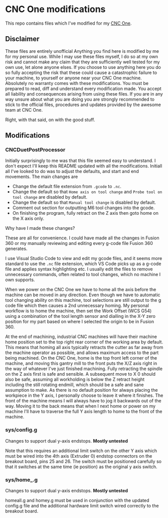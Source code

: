 # CNC One modifications

This repo contains files which I've modified for my [CNC One](https://www.kickstarter.com/projects/cnc-one/cnc-one-kickstarters-easiest-and-most-powerful-cnc-ever).

## Disclaimer

These files are entirely unofficial Anything you find here is modified by me for my personal use. While I may use these files myself, I do so at my own risk and cannot make any claim that they are sufficiently well tested for my own use, let alone anyone elses. If you choose to use anything here you do so fully accepting the risk that these could cause a catastrophic failure to your machine, to yourself or anyone near your CNC One machine. Absolutely no warranty comes with these modifications. You must be prepared to read, diff and understand every modification made. You accept all liability and consequences arising from using these files. If you are in any way unsure about what you are doing you are strongly recommended to stick to the official files, procedures and updates provided by the awesome team at CNC One.

Right, with that said, on with the good stuff.

## Modifications

### CNCDuetPostProcessor

Initially surprisingly to me was that this file seemed easy to understand. I don't expect I'll keep this README updated with all the modifications. Initiall all I've looked to do was to adjust the defaults, and start and end movements. The main changes are

* Change the default file extension from `.gcode` to `.nc`.
* Change the default so that `Home axis on tool change` and `Probe tool on tool change` are disabled by default.
* Change the default so that `Manual tool change` is disabled by default.
* Comment out section for outputting M6 tool changes into the gcode.
* On finishing the program, fully retract on the Z axis then goto home on the X axis only.

Why have I made these changes?

These are all for convenience. I could have made all the changes in Fusion 360 or my manually reviewing and editing every g-code file Fusion 360 generates.

I use Visual Studio Code to view and edit my gcode files, and it seems more standard to use the `.nc` file extension, which VS Code picks up as a g-code file and applies syntax highlighting etc. I usually edit the files to remove unnecessary commands, often related to tool changes, which no machine I own supports.

When we power on the CNC One we have to home all the axis before the machine can be moved in any direction. Even though we have to automatic tool changing ability on this machine, tool selections are still output to the g code file which then causes a 2nd unnecessary homing. My personal workflow is to home the machine, then set the Work Offset (WCS G54) using a combination of the tool length sensor and dialling in the X-Y zero position for my part based on where I selected the origin to be in Fusion 360.

At the end of machining, industrial CNC machines will have their machine home position set to the top right rear corner of the working area by default. This means that homing all axis typically retracts the cutter as far away from the machine operator as possible, and allows maximum access to the part being machined. On the CNC One, home is the top front left corner of the machine, and moving this gantry mill to the front puts the X/Z axis right in the way of whatever I've just finished machining. Fully retracting the spindle on the Z axis first is safe and sensible. A subsequent move to X 0 should also be safe, assuming all workholding is below the Z retract height including the still rotating endmill, which should be a safe and sane assumption to make. As there is no default position for always placing the workpiece in the Y axis, I personally choose to leave it where it finishes. The front of the machine means I will always have to jog it backwards out of the way. Moving it to the back means that when I next home or power on my machine I'll have to traverse the full Y axis length to home to the front of the machine.

### sys/config.g

Changes to support dual y-axis endstops. **Mostly untested**

Note that this requires an additional limit switch on the other Y axis which must be wired into the 4th axis (Extruder 0) endstop connectors on the breakout board, pins 25 and 26. The switch must be positioned carefully so that it switches at the same time (ie position) as the original y axis switch.


### sys/home_.g

Changes to support dual y-axis endstops. **Mostly untested**

homeall.g and homey.g must be used in conjunction with the updated config.g file and the additional hardware limit switch wired correctly to the breakout board.
